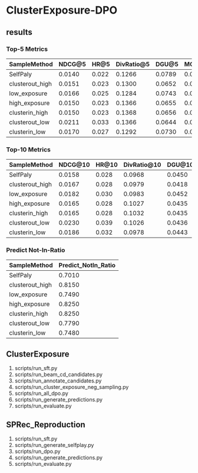 # ClusterExposure-DPO

## results

### Top-5 Metrics

| SampleMethod | NDCG@5 | HR@5 | DivRatio@5 | DGU@5 | MGU@5 | ORRatio@5 |
| --- | --- | --- | --- | --- | --- | --- |
| SelfPaly | 0.0140 | 0.022 | 0.1266 | 0.0789 | 0.0228 | 0.0870 |
| clusterout_high | 0.0151 | 0.023 | 0.1300 | 0.0652 | 0.0185 | 0.1154 |
| low_exposure | 0.0166 | 0.025 | 0.1284 | 0.0743 | 0.0201 | 0.0986 |
| high_exposure | 0.0150 | 0.023 | 0.1366 | 0.0655 | 0.0187 | 0.1200 |
| clusterin_high | 0.0150 | 0.023 | 0.1368 | 0.0656 | 0.0187 | 0.1202 |
| clusterout_low | 0.0211 | 0.033 | 0.1366 | 0.0644 | 0.0186 | 0.0966 |
| clusterin_low | 0.0170 | 0.027 | 0.1292 | 0.0730 | 0.0196 | 0.0978 |


### Top-10 Metrics

| SampleMethod | NDCG@10 | HR@10 | DivRatio@10 | DGU@10 | MGU@10 | ORRatio@10 |
| --- | --- | --- | --- | --- | --- | --- |
| SelfPaly | 0.0158 | 0.028 | 0.0968 | 0.0450 | 0.0141 | 0.0623 |
| clusterout_high | 0.0167 | 0.028 | 0.0979 | 0.0418 | 0.0125 | 0.0807 |
| low_exposure | 0.0182 | 0.030 | 0.0983 | 0.0452 | 0.0127 | 0.0656 |
| high_exposure | 0.0165 | 0.028 | 0.1027 | 0.0435 | 0.0129 | 0.0849 |
| clusterin_high | 0.0165 | 0.028 | 0.1032 | 0.0435 | 0.0129 | 0.0850 |
| clusterout_low | 0.0230 | 0.039 | 0.1026 | 0.0436 | 0.0129 | 0.0648 |
| clusterin_low | 0.0186 | 0.032 | 0.0978 | 0.0443 | 0.0125 | 0.0655 |


### Predict Not-In-Ratio

| SampleMethod | Predict_NotIn_Ratio |
| --- | --- |
| SelfPaly | 0.7010 |
| clusterout_high | 0.8150 |
| low_exposure | 0.7490 |
| high_exposure | 0.8250 |
| clusterin_high | 0.8250 |
| clusterout_low | 0.7790 |
| clusterin_low | 0.7480 |

## ClusterExposure
1. scripts/run_sft.py
2. scripts/run_beam_cd_candidates.py
3. scripts/run_annotate_candidates.py
4. scripts/run_cluster_exposure_neg_sampling.py
5. scripts/run_all_dpo.py
6. scripts/run_generate_predictions.py
7. scripts/run_evaluate.py

## SPRec_Reproduction
1. scripts/run_sft.py
2. scripts/run_generate_selfplay.py
3. scripts/run_dpo.py
4. scripts/run_generate_predictions.py
5. scripts/run_evaluate.py
